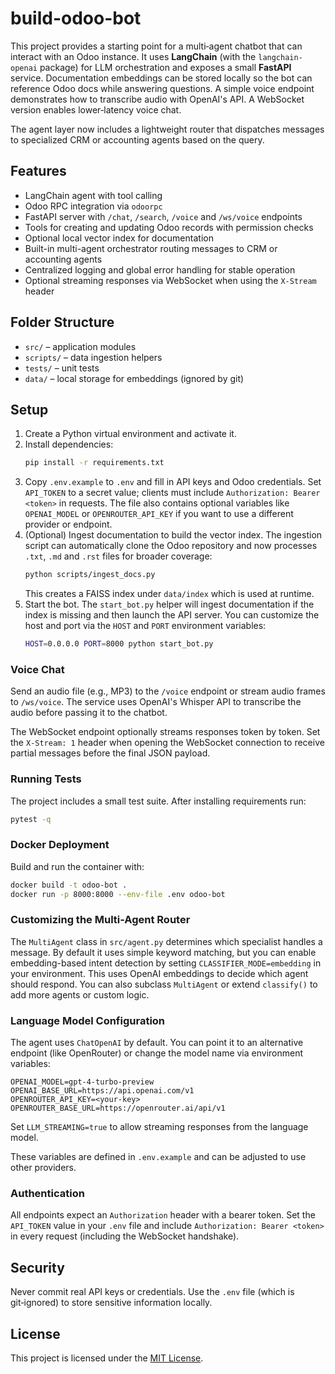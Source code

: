 # build-odoo-bot

This project provides a starting point for a multi‑agent chatbot that can interact with an Odoo instance. It uses **LangChain** (with the `langchain-openai` package) for LLM orchestration and exposes a small **FastAPI** service. Documentation embeddings can be stored locally so the bot can reference Odoo docs while answering questions. A simple voice endpoint demonstrates how to transcribe audio with OpenAI's API. A WebSocket version enables lower‑latency voice chat.

The agent layer now includes a lightweight router that dispatches messages to specialized CRM or accounting agents based on the query.

## Features
- LangChain agent with tool calling
- Odoo RPC integration via `odoorpc`
- FastAPI server with `/chat`, `/search`, `/voice` and `/ws/voice` endpoints
- Tools for creating and updating Odoo records with permission checks
- Optional local vector index for documentation
- Built-in multi-agent orchestrator routing messages to CRM or accounting agents
- Centralized logging and global error handling for stable operation
- Optional streaming responses via WebSocket when using the `X-Stream` header

## Folder Structure
- `src/` – application modules
- `scripts/` – data ingestion helpers
- `tests/` – unit tests
- `data/` – local storage for embeddings (ignored by git)

## Setup
1. Create a Python virtual environment and activate it.
2. Install dependencies:
   ```bash
   pip install -r requirements.txt
   ```
3. Copy `.env.example` to `.env` and fill in API keys and Odoo credentials.
   Set `API_TOKEN` to a secret value; clients must include
   `Authorization: Bearer <token>` in requests. The file also contains optional
   variables like `OPENAI_MODEL` or `OPENROUTER_API_KEY` if you want to use a
   different provider or endpoint.
4. (Optional) Ingest documentation to build the vector index. The ingestion script
   can automatically clone the Odoo repository and now processes ``.txt``, ``.md``
   and ``.rst`` files for broader coverage:
   ```bash
   python scripts/ingest_docs.py
   ```
   This creates a FAISS index under `data/index` which is used at runtime.
5. Start the bot. The `start_bot.py` helper will ingest documentation if the index is missing and then launch the API server. You can customize the host and port via the `HOST` and `PORT` environment variables:
   ```bash
   HOST=0.0.0.0 PORT=8000 python start_bot.py
   ```

### Voice Chat
Send an audio file (e.g., MP3) to the `/voice` endpoint or stream audio frames
to `/ws/voice`. The service uses OpenAI's Whisper API to transcribe the audio
before passing it to the chatbot.

The WebSocket endpoint optionally streams responses token by token. Set the
`X-Stream: 1` header when opening the WebSocket connection to receive partial
messages before the final JSON payload.

### Running Tests
The project includes a small test suite. After installing requirements run:
```bash
pytest -q
```

### Docker Deployment
Build and run the container with:
```bash
docker build -t odoo-bot .
docker run -p 8000:8000 --env-file .env odoo-bot
```

### Customizing the Multi-Agent Router
The `MultiAgent` class in `src/agent.py` determines which specialist handles a
message. By default it uses simple keyword matching, but you can enable
embedding-based intent detection by setting `CLASSIFIER_MODE=embedding` in your
environment. This uses OpenAI embeddings to decide which agent should respond.
You can also subclass `MultiAgent` or extend `classify()` to add more agents or
custom logic.

### Language Model Configuration
The agent uses `ChatOpenAI` by default. You can point it to an alternative
endpoint (like OpenRouter) or change the model name via environment variables:

```
OPENAI_MODEL=gpt-4-turbo-preview
OPENAI_BASE_URL=https://api.openai.com/v1
OPENROUTER_API_KEY=<your-key>
OPENROUTER_BASE_URL=https://openrouter.ai/api/v1
```

Set `LLM_STREAMING=true` to allow streaming responses from the language model.

These variables are defined in `.env.example` and can be adjusted to use other
providers.

### Authentication
All endpoints expect an `Authorization` header with a bearer token. Set the
`API_TOKEN` value in your `.env` file and include `Authorization: Bearer <token>`
in every request (including the WebSocket handshake).

## Security
Never commit real API keys or credentials. Use the `.env` file (which is git‑ignored) to store sensitive information locally.

## License
This project is licensed under the [MIT License](LICENSE).
